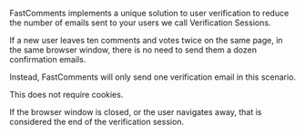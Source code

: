 FastComments implements a unique solution to user verification to reduce the number of emails
sent to your users we call Verification Sessions.

If a new user leaves ten comments and votes twice on the same page, in the same browser window, there is no
need to send them a dozen confirmation emails.

Instead, FastComments will only send one verification email in this scenario.

This does not require cookies.

If the browser window is closed, or the user navigates away, that is considered the end of the verification session.
